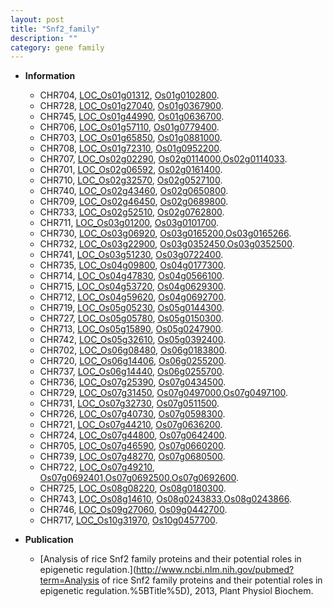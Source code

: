 ```yaml
---
layout: post
title: "Snf2_family"
description: ""
category: gene family
---
```


* **Information**  
    + CHR704, [LOC_Os01g01312](http://rice.uga.edu/cgi-bin/ORF_infopage.cgi?orf=LOC_Os01g01312), [Os01g0102800](https://rapdb.dna.affrc.go.jp/locus/?name=Os01g0102800).
    + CHR728, [LOC_Os01g27040](http://rice.uga.edu/cgi-bin/ORF_infopage.cgi?orf=LOC_Os01g27040), [Os01g0367900](https://rapdb.dna.affrc.go.jp/locus/?name=Os01g0367900).
    + CHR745, [LOC_Os01g44990](http://rice.uga.edu/cgi-bin/ORF_infopage.cgi?orf=LOC_Os01g44990), [Os01g0636700](https://rapdb.dna.affrc.go.jp/locus/?name=Os01g0636700).
    + CHR706, [LOC_Os01g57110](http://rice.uga.edu/cgi-bin/ORF_infopage.cgi?orf=LOC_Os01g57110), [Os01g0779400](https://rapdb.dna.affrc.go.jp/locus/?name=Os01g0779400).
    + CHR703, [LOC_Os01g65850](http://rice.uga.edu/cgi-bin/ORF_infopage.cgi?orf=LOC_Os01g65850), [Os01g0881000](https://rapdb.dna.affrc.go.jp/locus/?name=Os01g0881000).
    + CHR708, [LOC_Os01g72310](http://rice.uga.edu/cgi-bin/ORF_infopage.cgi?orf=LOC_Os01g72310), [Os01g0952200](https://rapdb.dna.affrc.go.jp/locus/?name=Os01g0952200).
    + CHR707, [LOC_Os02g02290](http://rice.uga.edu/cgi-bin/ORF_infopage.cgi?orf=LOC_Os02g02290), [Os02g0114000](https://rapdb.dna.affrc.go.jp/locus/?name=Os02g0114000),[Os02g0114033](https://rapdb.dna.affrc.go.jp/locus/?name=Os02g0114033).
    + CHR701, [LOC_Os02g06592](http://rice.uga.edu/cgi-bin/ORF_infopage.cgi?orf=LOC_Os02g06592), [Os02g0161400](https://rapdb.dna.affrc.go.jp/locus/?name=Os02g0161400).
    + CHR710, [LOC_Os02g32570](http://rice.uga.edu/cgi-bin/ORF_infopage.cgi?orf=LOC_Os02g32570), [Os02g0527100](https://rapdb.dna.affrc.go.jp/locus/?name=Os02g0527100).
    + CHR740, [LOC_Os02g43460](http://rice.uga.edu/cgi-bin/ORF_infopage.cgi?orf=LOC_Os02g43460), [Os02g0650800](https://rapdb.dna.affrc.go.jp/locus/?name=Os02g0650800).
    + CHR709, [LOC_Os02g46450](http://rice.uga.edu/cgi-bin/ORF_infopage.cgi?orf=LOC_Os02g46450), [Os02g0689800](https://rapdb.dna.affrc.go.jp/locus/?name=Os02g0689800).
    + CHR733, [LOC_Os02g52510](http://rice.uga.edu/cgi-bin/ORF_infopage.cgi?orf=LOC_Os02g52510), [Os02g0762800](https://rapdb.dna.affrc.go.jp/locus/?name=Os02g0762800).
    + CHR711, [LOC_Os03g01200](http://rice.uga.edu/cgi-bin/ORF_infopage.cgi?orf=LOC_Os03g01200), [Os03g0101700](https://rapdb.dna.affrc.go.jp/locus/?name=Os03g0101700).
    + CHR730, [LOC_Os03g06920](http://rice.uga.edu/cgi-bin/ORF_infopage.cgi?orf=LOC_Os03g06920), [Os03g0165200](https://rapdb.dna.affrc.go.jp/locus/?name=Os03g0165200),[Os03g0165266](https://rapdb.dna.affrc.go.jp/locus/?name=Os03g0165266).
    + CHR732, [LOC_Os03g22900](http://rice.uga.edu/cgi-bin/ORF_infopage.cgi?orf=LOC_Os03g22900), [Os03g0352450](https://rapdb.dna.affrc.go.jp/locus/?name=Os03g0352450),[Os03g0352500](https://rapdb.dna.affrc.go.jp/locus/?name=Os03g0352500).
    + CHR741, [LOC_Os03g51230](http://rice.uga.edu/cgi-bin/ORF_infopage.cgi?orf=LOC_Os03g51230), [Os03g0722400](https://rapdb.dna.affrc.go.jp/locus/?name=Os03g0722400).
    + CHR735, [LOC_Os04g09800](http://rice.uga.edu/cgi-bin/ORF_infopage.cgi?orf=LOC_Os04g09800), [Os04g0177300](https://rapdb.dna.affrc.go.jp/locus/?name=Os04g0177300).
    + CHR714, [LOC_Os04g47830](http://rice.uga.edu/cgi-bin/ORF_infopage.cgi?orf=LOC_Os04g47830), [Os04g0566100](https://rapdb.dna.affrc.go.jp/locus/?name=Os04g0566100).
    + CHR715, [LOC_Os04g53720](http://rice.uga.edu/cgi-bin/ORF_infopage.cgi?orf=LOC_Os04g53720), [Os04g0629300](https://rapdb.dna.affrc.go.jp/locus/?name=Os04g0629300).
    + CHR712, [LOC_Os04g59620](http://rice.uga.edu/cgi-bin/ORF_infopage.cgi?orf=LOC_Os04g59620), [Os04g0692700](https://rapdb.dna.affrc.go.jp/locus/?name=Os04g0692700).
    + CHR719, [LOC_Os05g05230](http://rice.uga.edu/cgi-bin/ORF_infopage.cgi?orf=LOC_Os05g05230), [Os05g0144300](https://rapdb.dna.affrc.go.jp/locus/?name=Os05g0144300).
    + CHR727, [LOC_Os05g05780](http://rice.uga.edu/cgi-bin/ORF_infopage.cgi?orf=LOC_Os05g05780), [Os05g0150300](https://rapdb.dna.affrc.go.jp/locus/?name=Os05g0150300).
    + CHR713, [LOC_Os05g15890](http://rice.uga.edu/cgi-bin/ORF_infopage.cgi?orf=LOC_Os05g15890), [Os05g0247900](https://rapdb.dna.affrc.go.jp/locus/?name=Os05g0247900).
    + CHR742, [LOC_Os05g32610](http://rice.uga.edu/cgi-bin/ORF_infopage.cgi?orf=LOC_Os05g32610), [Os05g0392400](https://rapdb.dna.affrc.go.jp/locus/?name=Os05g0392400).
    + CHR702, [LOC_Os06g08480](http://rice.uga.edu/cgi-bin/ORF_infopage.cgi?orf=LOC_Os06g08480), [Os06g0183800](https://rapdb.dna.affrc.go.jp/locus/?name=Os06g0183800).
    + CHR720, [LOC_Os06g14406](http://rice.uga.edu/cgi-bin/ORF_infopage.cgi?orf=LOC_Os06g14406), [Os06g0255200](https://rapdb.dna.affrc.go.jp/locus/?name=Os06g0255200).
    + CHR737, [LOC_Os06g14440](http://rice.uga.edu/cgi-bin/ORF_infopage.cgi?orf=LOC_Os06g14440), [Os06g0255700](https://rapdb.dna.affrc.go.jp/locus/?name=Os06g0255700).
    + CHR736, [LOC_Os07g25390](http://rice.uga.edu/cgi-bin/ORF_infopage.cgi?orf=LOC_Os07g25390), [Os07g0434500](https://rapdb.dna.affrc.go.jp/locus/?name=Os07g0434500).
    + CHR729, [LOC_Os07g31450](http://rice.uga.edu/cgi-bin/ORF_infopage.cgi?orf=LOC_Os07g31450), [Os07g0497000](https://rapdb.dna.affrc.go.jp/locus/?name=Os07g0497000),[Os07g0497100](https://rapdb.dna.affrc.go.jp/locus/?name=Os07g0497100).
    + CHR731, [LOC_Os07g32730](http://rice.uga.edu/cgi-bin/ORF_infopage.cgi?orf=LOC_Os07g32730), [Os07g0511500](https://rapdb.dna.affrc.go.jp/locus/?name=Os07g0511500).
    + CHR726, [LOC_Os07g40730](http://rice.uga.edu/cgi-bin/ORF_infopage.cgi?orf=LOC_Os07g40730), [Os07g0598300](https://rapdb.dna.affrc.go.jp/locus/?name=Os07g0598300).
    + CHR721, [LOC_Os07g44210](http://rice.uga.edu/cgi-bin/ORF_infopage.cgi?orf=LOC_Os07g44210), [Os07g0636200](https://rapdb.dna.affrc.go.jp/locus/?name=Os07g0636200).
    + CHR724, [LOC_Os07g44800](http://rice.uga.edu/cgi-bin/ORF_infopage.cgi?orf=LOC_Os07g44800), [Os07g0642400](https://rapdb.dna.affrc.go.jp/locus/?name=Os07g0642400).
    + CHR705, [LOC_Os07g46590](http://rice.uga.edu/cgi-bin/ORF_infopage.cgi?orf=LOC_Os07g46590), [Os07g0660200](https://rapdb.dna.affrc.go.jp/locus/?name=Os07g0660200).
    + CHR739, [LOC_Os07g48270](http://rice.uga.edu/cgi-bin/ORF_infopage.cgi?orf=LOC_Os07g48270), [Os07g0680500](https://rapdb.dna.affrc.go.jp/locus/?name=Os07g0680500).
    + CHR722, [LOC_Os07g49210](http://rice.uga.edu/cgi-bin/ORF_infopage.cgi?orf=LOC_Os07g49210), [Os07g0692401](https://rapdb.dna.affrc.go.jp/locus/?name=Os07g0692401),[Os07g0692500](https://rapdb.dna.affrc.go.jp/locus/?name=Os07g0692500),[Os07g0692600](https://rapdb.dna.affrc.go.jp/locus/?name=Os07g0692600).
    + CHR725, [LOC_Os08g08220](http://rice.uga.edu/cgi-bin/ORF_infopage.cgi?orf=LOC_Os08g08220), [Os08g0180300](https://rapdb.dna.affrc.go.jp/locus/?name=Os08g0180300).
    + CHR743, [LOC_Os08g14610](http://rice.uga.edu/cgi-bin/ORF_infopage.cgi?orf=LOC_Os08g14610), [Os08g0243833](https://rapdb.dna.affrc.go.jp/locus/?name=Os08g0243833),[Os08g0243866](https://rapdb.dna.affrc.go.jp/locus/?name=Os08g0243866).
    + CHR746, [LOC_Os09g27060](http://rice.uga.edu/cgi-bin/ORF_infopage.cgi?orf=LOC_Os09g27060), [Os09g0442700](https://rapdb.dna.affrc.go.jp/locus/?name=Os09g0442700).
    + CHR717, [LOC_Os10g31970](http://rice.uga.edu/cgi-bin/ORF_infopage.cgi?orf=LOC_Os10g31970), [Os10g0457700](https://rapdb.dna.affrc.go.jp/locus/?name=Os10g0457700).

* **Publication**  
    + [Analysis of rice Snf2 family proteins and their potential roles in epigenetic regulation.](http://www.ncbi.nlm.nih.gov/pubmed?term=Analysis of rice Snf2 family proteins and their potential roles in epigenetic regulation.%5BTitle%5D), 2013, Plant Physiol Biochem.


